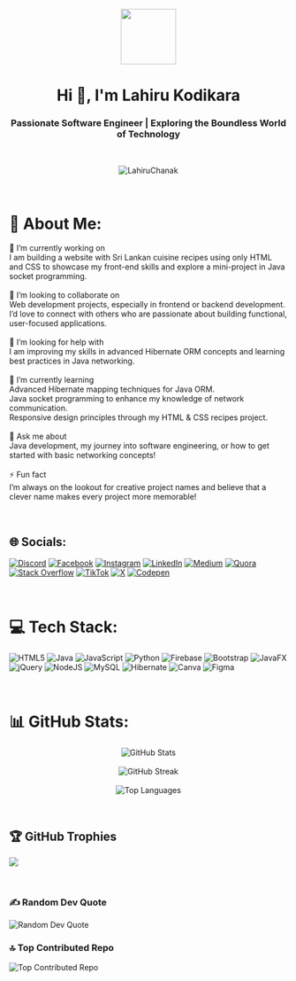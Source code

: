 <p align="center" ><img  src = "https://github.com/7oSkaaa/7oSkaaa/blob/main/Images/about_me.gif?raw=true" width = 100px></p>
<h1 align="center">Hi 👋, I'm Lahiru Kodikara</h1>
<h3 align="center">Passionate Software Engineer | Exploring the Boundless World of Technology</h3>
<br />
<p align="center"> <img src="https://visitcount.itsvg.in/api?id=LahiruChanak&icon=0&color=8" alt="LahiruChanak" /> </p>

<br />

# 💫 About Me:
🔭 I’m currently working on<br>I am building a website with Sri Lankan cuisine recipes using only HTML and CSS to showcase my front-end skills and explore a mini-project in Java socket programming.<br><br>👯 I’m looking to collaborate on<br>Web development projects, especially in frontend or backend development. I’d love to connect with others who are passionate about building functional, user-focused applications.<br><br>🤝 I’m looking for help with<br>I am improving my skills in advanced Hibernate ORM concepts and learning best practices in Java networking.<br><br>🌱 I’m currently learning<br>Advanced Hibernate mapping techniques for Java ORM.<br>Java socket programming to enhance my knowledge of network communication.<br>Responsive design principles through my HTML & CSS recipes project.<br><br>💬 Ask me about<br>Java development, my journey into software engineering, or how to get started with basic networking concepts!<br><br>⚡ Fun fact<br>I’m always on the lookout for creative project names and believe that a clever name makes every project more memorable!

<br />

## 🌐 Socials:
[![Discord](https://img.shields.io/badge/Discord-%237289DA.svg?logo=discord&logoColor=white)](https://discord.gg/a) [![Facebook](https://img.shields.io/badge/Facebook-%231877F2.svg?logo=Facebook&logoColor=white)](https://facebook.com/a) [![Instagram](https://img.shields.io/badge/Instagram-%23E4405F.svg?logo=Instagram&logoColor=white)](https://instagram.com/a) [![LinkedIn](https://img.shields.io/badge/LinkedIn-%230077B5.svg?logo=linkedin&logoColor=white)](https://linkedin.com/in/lahiru-kodikara-3463b626a) [![Medium](https://img.shields.io/badge/Medium-12100E?logo=medium&logoColor=white)](https://medium.com/@a) [![Quora](https://img.shields.io/badge/Quora-%23B92B27.svg?logo=Quora&logoColor=white)](https://quora.com/profile/a) [![Stack Overflow](https://img.shields.io/badge/-Stackoverflow-FE7A16?logo=stack-overflow&logoColor=white)](https://stackoverflow.com/users/a) [![TikTok](https://img.shields.io/badge/TikTok-%23000000.svg?logo=TikTok&logoColor=white)](https://tiktok.com/@a) [![X](https://img.shields.io/badge/X-black.svg?logo=X&logoColor=white)](https://x.com/a) [![Codepen](https://img.shields.io/badge/Codepen-000000?style=for-the-badge&logo=codepen&logoColor=white)](https://codepen.io/a) 

<br />

# 💻 Tech Stack:
![HTML5](https://img.shields.io/badge/html5-%23E34F26.svg?style=for-the-badge&logo=html5&logoColor=white) ![Java](https://img.shields.io/badge/java-%23ED8B00.svg?style=for-the-badge&logo=openjdk&logoColor=white) ![JavaScript](https://img.shields.io/badge/javascript-%23323330.svg?style=for-the-badge&logo=javascript&logoColor=%23F7DF1E) ![Python](https://img.shields.io/badge/python-3670A0?style=for-the-badge&logo=python&logoColor=ffdd54) ![Firebase](https://img.shields.io/badge/firebase-%23039BE5.svg?style=for-the-badge&logo=firebase) ![Bootstrap](https://img.shields.io/badge/bootstrap-%238511FA.svg?style=for-the-badge&logo=bootstrap&logoColor=white) ![JavaFX](https://img.shields.io/badge/javafx-%23FF0000.svg?style=for-the-badge&logo=javafx&logoColor=white) ![jQuery](https://img.shields.io/badge/jquery-%230769AD.svg?style=for-the-badge&logo=jquery&logoColor=white) ![NodeJS](https://img.shields.io/badge/node.js-6DA55F?style=for-the-badge&logo=node.js&logoColor=white) ![MySQL](https://img.shields.io/badge/mysql-4479A1.svg?style=for-the-badge&logo=mysql&logoColor=white) ![Hibernate](https://img.shields.io/badge/Hibernate-59666C?style=for-the-badge&logo=Hibernate&logoColor=white) ![Canva](https://img.shields.io/badge/Canva-%2300C4CC.svg?style=for-the-badge&logo=Canva&logoColor=white) ![Figma](https://img.shields.io/badge/figma-%23F24E1E.svg?style=for-the-badge&logo=figma&logoColor=white)

<br />

# 📊 GitHub Stats:
<p align="center">
  <img src="https://github-readme-stats.vercel.app/api?username=LahiruChanak&theme=dark&hide_border=false&include_all_commits=true&count_private=true" alt="GitHub Stats" />
  <br /><br />
  <img src="https://github-readme-streak-stats.herokuapp.com/?user=LahiruChanak&theme=dark&hide_border=false" alt="GitHub Streak" />
  <br /><br />
  <img src="https://github-readme-stats.vercel.app/api/top-langs/?username=LahiruChanak&theme=dark&hide_border=false&include_all_commits=true&count_private=true&layout=compact" alt="Top Languages" />
</p>

<br />

## 🏆 GitHub Trophies
<p align="center" >
  
  ![](https://github-profile-trophy.vercel.app/?username=LahiruChanak&theme=radical&no-frame=false&no-bg=true&margin-w=15)
</p>

<br />

<h3>✍️ Random Dev Quote</h3>
<img src="https://quotes-github-readme.vercel.app/api?type=horizontal&theme=dark" alt="Random Dev Quote" />

<h3>🔝 Top Contributed Repo</h3>
<img src="https://github-contributor-stats.vercel.app/api?username=LahiruChanak&limit=5&theme=dark&combine_all_yearly_contributions=true" alt="Top Contributed Repo" />

<!-- Proudly created with GPRM ( https://gprm.itsvg.in ) -->
